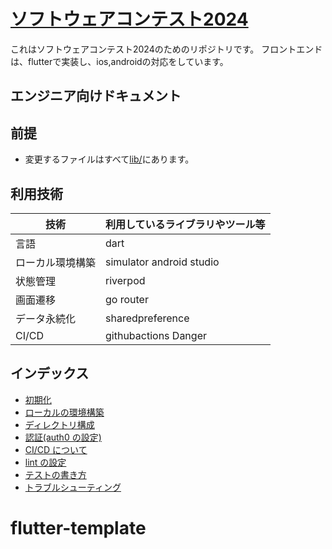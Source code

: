 # [ソフトウェアコンテスト2024](https://www.ogis-ri.co.jp/otc/contest/)
これはソフトウェアコンテスト2024のためのリポジトリです。
フロントエンドは、flutterで実装し、ios,androidの対応をしています。

## エンジニア向けドキュメント

## 前提

- 変更するファイルはすべて[lib/](./lib/)にあります。

## 利用技術

| 技術             | 利用しているライブラリやツール等 |
| ---------------- | -------------------------------- |
| 言語             | dart                             |
| ローカル環境構築 | simulator android studio         |
| 状態管理         | riverpod                         |
| 画面遷移         | go router                        |
| データ永続化     | sharedpreference                 |
| CI/CD            | githubactions Danger             |

## インデックス

- [初期化](./docs/init.md)
- [ローカルの環境構築](./docs/local-step.md)
- [ディレクトリ構成](./docs/directly.md)
- [認証(auth0 の設定)](./docs/auth0.md)
- [CI/CD について](./docs/cicd.md)
- [lint の設定](./docs/Lint.md)
- [テストの書き方](./docs/add-test.md)
- [トラブルシューティング](.docs/trable.md)

# flutter-template
